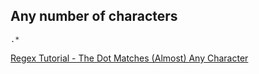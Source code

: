 ## Any number of characters

`.*`

[Regex Tutorial - The Dot Matches (Almost) Any Character](https://www.regular-expressions.info/dot.html)
